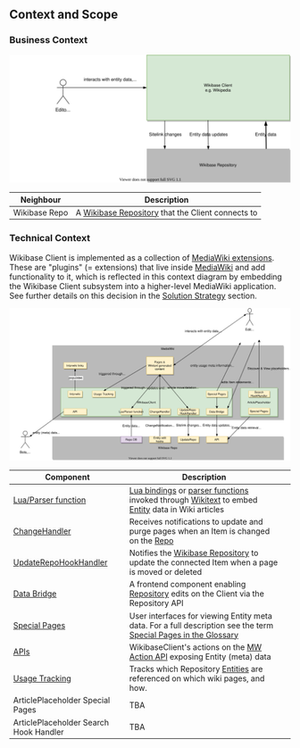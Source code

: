 ## Context and Scope

### Business Context

![Wikibase Client business context diagram](./diagrams/03-business-context.drawio.svg)

| Neighbour     | Description                                                                                |
| ------------- | ------------------------------------------------------------------------------------------ |
| Wikibase Repo | A [Wikibase Repository](../../Glossary.md#wikibase-repository) that the Client connects to |

### Technical Context

Wikibase Client is implemented as a collection of [MediaWiki extensions](../../Glossary.md#mediawiki-extension).
These are "plugins" (= extensions) that live inside [MediaWiki](../../Glossary.md#mediawiki) and add functionality to it, which is reflected in this context diagram by embedding the Wikibase Client subsystem into a higher-level MediaWiki application.
See further details on this decision in the [Solution Strategy](04-Solution_Strategy.md#developing-wikibase-client-as-mediawiki-extensions) section.

![WikibaseClient technical context diagram](./diagrams/03-technical-context.drawio.svg)

| Component                                                                     | Description                                                                                                                                                                                                             |   |
| ----------------------------------------------------------------------------- | ----------------------------------------------------------------------------------------------------------------------------------------------------------------------------------------------------------------------- | - |
| [Lua/Parser function](./05-Building_Block_View.md#entity-data-access)         | [Lua bindings](../../Glossary.md#lua) or [parser functions](../../Glossary.md#parser-function) invoked through [Wikitext](../../Glossary.md#wikitext) to embed [Entity](../../Glossary.md#entity) data in Wiki articles |   |
| [ChangeHandler](./05-Building_Block_View.md#entity-change-notifications)      | Receives notifications to update and purge pages when an Item is changed on the [Repo](../../Glossary.md#wikibase-repository)                                                                                           |   |
| [UpdateRepoHookHandler](./05-Building_Block_View.md#linked-site-page-changes) | Notifies the [Wikibase Repository](../../Glossary.md#wikibase-repository) to update the connected Item when a page is moved or deleted                                                                                  |   |
| [Data Bridge](./05-Building_Block_View.md#data-bridge)                        | A frontend component enabling [Repository](../../Glossary.md#wikibase-repository) edits on the Client via the Repository API                                                                                            |   |
| [Special Pages](./05-Building_Block_View.md#special-pages)                    | User interfaces for viewing Entity meta data. For a full description see the term [Special Pages in the Glossary](../../Glossary.md#special-page)                                                                       |   |
| [APIs](./05-Building_Block_View.md#apis)                                      | WikibaseClient's actions on the [MW Action API](https://www.mediawiki.org/wiki/API:Main_page) exposing Entity (meta) data                                                                                               |   |
| [Usage Tracking](./05-Building_Block_View.md#usage)                           | Tracks which Repository [Entities](../../Glossary.md#entity) are referenced on which wiki pages, and how.                                                                                                               |   |
| ArticlePlaceholder Special Pages                                              | TBA                                                                                                                                                                                                                     |   |
| ArticlePlaceholder Search Hook Handler                                        | TBA                                                                                                                                                                                                                     |   |
